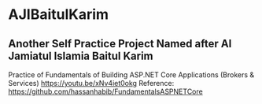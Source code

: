 # AJIBaitulKarim
## Another Self Practice Project Named after Al Jamiatul Islamia Baitul Karim
Practice of Fundamentals of Building ASP.NET Core Applications (Brokers &amp; Services) https://youtu.be/xNv4iet0okg Reference: https://github.com/hassanhabib/FundamentalsASPNETCore
